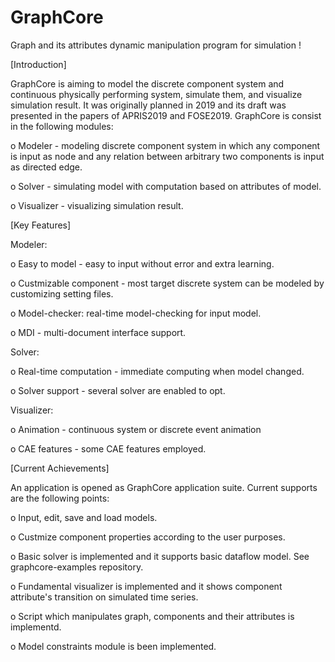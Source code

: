 # GraphCore
Graph and its attributes dynamic manipulation program for simulation !

[Introduction]

GraphCore is aiming to model the discrete component system and continuous physically performing system, simulate them, and visualize simulation result.
It was originally planned in 2019 and its draft was presented in the papers of APRIS2019 and FOSE2019.
GraphCore is consist in the following modules:

  o Modeler - modeling discrete component system in which any component is input as node and any relation between arbitrary two components is input as directed edge.
  
  o Solver - simulating model with computation based on attributes of model.
  
  o Visualizer - visualizing simulation result.

[Key Features]

Modeler:

  o Easy to model - easy to input without error and extra learning.
  
  o Custmizable component - most target discrete system can be modeled by customizing setting files.
  
  o Model-checker: real-time model-checking for input model.
  
  o MDI - multi-document interface support.

Solver:

  o Real-time computation - immediate computing when model changed.
  
  o Solver support - several solver are enabled to opt.
  
Visualizer:

  o Animation - continuous system or discrete event animation
  
  o CAE features - some CAE features employed.

[Current Achievements]

An application is opened as GraphCore application suite. Current supports are the following points:

  o Input, edit, save and load models.
  
  o Custmize component properties according to the user purposes.
  
  o Basic solver is implemented and it supports basic dataflow model. See graphcore-examples repository.

  o Fundamental visualizer is implemented and it shows component attribute's transition on simulated time series.
  
  o Script which manipulates graph, components and their attributes is implementd.
  
  o Model constraints module is been implemented.
